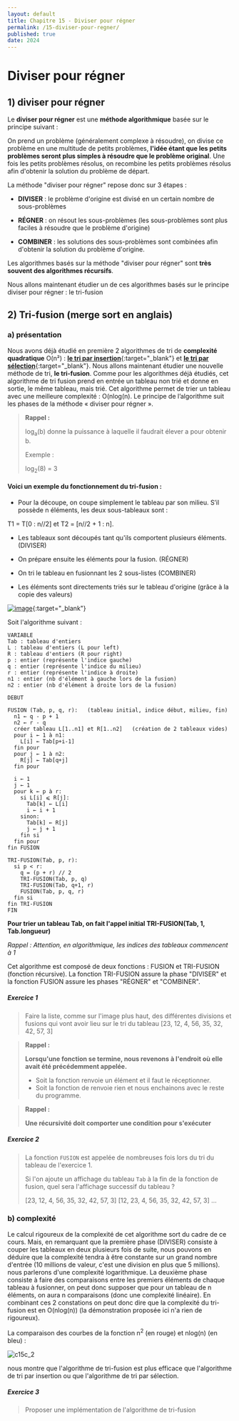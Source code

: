 ```yaml
---
layout: default
title: Chapitre 15 - Diviser pour régner
permalink: /15-diviser-pour-regner/
published: true
date: 2024
---
```


# Diviser pour régner

## 1) diviser pour régner

Le **diviser pour régner** est une **méthode algorithmique** basée sur le principe suivant :

On prend un problème (généralement complexe à résoudre), on divise ce problème en une multitude de petits problèmes, **l'idée étant que les petits problèmes seront plus simples à résoudre que le problème original**. Une fois les petits problèmes résolus, on recombine les petits problèmes résolus afin d'obtenir la solution du problème de départ.

La méthode "diviser pour régner" repose donc sur 3 étapes :

- **DIVISER** : le problème d'origine est divisé en un certain nombre de sous-problèmes

- **RÉGNER** : on résout les sous-problèmes (les sous-problèmes sont plus faciles à résoudre que le problème d'origine)

- **COMBINER** : les solutions des sous-problèmes sont combinées afin d'obtenir la solution du problème d'origine.

Les algorithmes basés sur la méthode "diviser pour régner" sont **très souvent des algorithmes récursifs**.

Nous allons maintenant étudier un de ces algorithmes basés sur le principe diviser pour régner : le tri-fusion

## 2) Tri-fusion  (merge sort en anglais)

### a) présentation

Nous avons déjà étudié en première 2 algorithmes de tri de **complexité quadratique** O(n²) : [**le tri par insertion**](https://fr.wikipedia.org/wiki/Tri_par_insertion){:target="_blank"} et [**le tri par sélection**](https://fr.wikipedia.org/wiki/Tri_par_s%C3%A9lection){:target="_blank"}. Nous allons maintenant étudier une nouvelle méthode de tri, **le tri-fusion**. Comme pour les algorithmes déjà étudiés, cet algorithme de tri fusion prend en entrée un tableau non trié et donne en sortie, le même tableau, mais trié. Cet algorithme permet de trier un tableau avec une meilleure complexité : O(nlog(n). Le principe de l’algorithme suit les phases de la méthode « diviser pour régner ».

>**Rappel :**
>
>log<sub>a</sub>(b) donne la puissance à laquelle il faudrait élever a pour obtenir b.
>
>Exemple :
>
>log<sub>2</sub>(8) = 3


#### Voici un exemple du fonctionnement du tri-fusion :

- Pour la découpe, on coupe simplement le tableau par son milieu. S’il possède n éléments, les deux sous-tableaux sont :

T1 = T[0 : n//2] et T2 = [n//2 + 1 : n].

- Les tableaux sont découpés tant qu'ils comportent plusieurs éléments. (DIVISER)

- On prépare ensuite les éléments pour la fusion. (RÉGNER)

- On tri le tableau en fusionnant les 2 sous-listes (COMBINER)

- Les éléments sont directements triés sur le tableau d'origine (grâce à la copie des valeurs)

[![image](https://github.com/user-attachments/assets/5c96d98e-a20b-4a73-8d0d-f31b45be471c)](https://github.com/user-attachments/assets/5c96d98e-a20b-4a73-8d0d-f31b45be471c){:target="_blank"}

Soit l'algorithme suivant :

```
VARIABLE
Tab : tableau d'entiers
L : tableau d'entiers (L pour left)
R : tableau d'entiers (R pour right)
p : entier (représente l'indice gauche)
q : entier (représente l'indice du milieu)
r : entier (représente l'indice à droite)
n1 : entier (nb d'élément à gauche lors de la fusion)
n2 : entier (nb d'élément à droite lors de la fusion)

DEBUT

FUSION (Tab, p, q, r):   (tableau initial, indice début, milieu, fin)
  n1 ← q - p + 1
  n2 ← r - q
  créer tableau L[1..n1] et R[1..n2]   (création de 2 tableaux vides)
  pour i ← 1 à n1:
    L[i] ← Tab[p+i-1]
  fin pour
  pour j ← 1 à n2:
    R[j] ← Tab[q+j]
  fin pour

  i ← 1
  j ← 1
  pour k ← p à r:
    si L[i] ⩽ R[j]:
      Tab[k] ← L[i]
      i ← i + 1
    sinon:
      Tab[k] ← R[j]
      j ← j + 1
    fin si
  fin pour
fin FUSION

TRI-FUSION(Tab, p, r):
  si p < r:
    q = (p + r) // 2
    TRI-FUSION(Tab, p, q)
    TRI-FUSION(Tab, q+1, r)
    FUSION(Tab, p, q, r)
  fin si
fin TRI-FUSION
FIN
```

**Pour trier un tableau Tab, on fait l'appel initial TRI-FUSION(Tab, 1, Tab.longueur)**

*Rappel : Attention, en algorithmique, les indices des tableaux commencent à 1*

Cet algorithme est composé de deux fonctions : FUSION et TRI-FUSION (fonction récursive). La fonction TRI-FUSION assure la phase "DIVISER" et la fonction FUSION assure les phases "RÉGNER" et "COMBINER".


##### Exercice 1
>
> Faire la liste, comme sur l'image plus haut, des différentes divisions et fusions qui vont avoir lieu sur le tri du tableau [23, 12, 4, 56, 35, 32, 42, 57, 3]

>**Rappel :**
>
>**Lorsqu'une fonction se termine, nous revenons à l'endroit où elle avait été précédemment appelée.**
>
>- Soit la fonction renvoie un élément et il faut le réceptionner.
>- Soit la fonction de renvoie rien et nous enchainons avec le reste du programme.

>**Rappel :**
>
>**Une récursivité doit comporter une condition pour s'exécuter**

##### Exercice 2
>
>La fonction ```FUSION``` est appelée de nombreuses fois lors du tri du tableau de l'exercice 1.
>
> Si l'on ajoute un affichage du tableau ```Tab``` à la fin de la fonction de fusion, quel sera l'affichage successif du tableau ?
>
>[23, 12, 4, 56, 35, 32, 42, 57, 3]
>[12, 23, 4, 56, 35, 32, 42, 57, 3]
>...

### b) complexité

Le calcul rigoureux de la complexité de cet algorithme sort du cadre de ce cours. Mais, en remarquant que la première phase (DIVISER) consiste à couper les tableaux en deux plusieurs fois de suite, nous pouvons en déduire que la complexité tendra à être constante sur un grand nombre d'entrée (10 millions de valeur, c'est une division en plus que 5 millions). nous parlerons d'une complexité logarithmique. La deuxième phase consiste à faire des comparaisons entre les premiers éléments de chaque tableau à fusionner, on peut donc supposer que pour un tableau de n éléments, on aura n comparaisons (donc une complexité linéaire). En combinant ces 2 constations on peut donc dire que la complexité du tri-fusion est en O(nlog(n)) (la démonstration proposée ici n'a rien de rigoureux).

La comparaison des courbes de la fonction n<sup>2</sup> (en rouge) et nlog(n) (en bleu) :

![c15c_2](https://github.com/user-attachments/assets/f1f37565-6915-4861-8c80-1e28f1d5ecb0)

nous montre que l'algorithme de tri-fusion est plus efficace que l'algorithme de tri par insertion ou que l'algorithme de tri par sélection.

##### Exercice 3
>
> Proposer une implémentation de l'algorithme de tri-fusion

